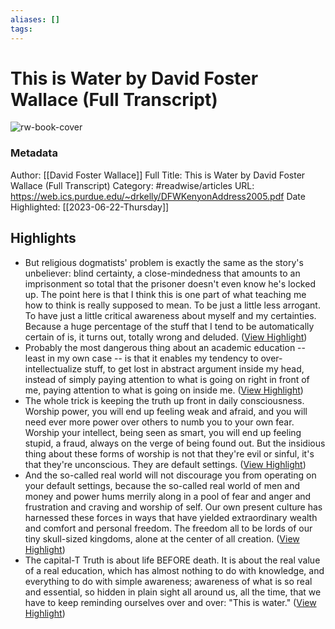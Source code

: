 ```yaml
---
aliases: []
tags:
---
```

# This is Water by David Foster Wallace (Full Transcript)

![rw-book-cover](https://readwise-assets.s3.amazonaws.com/static/images/article3.5c705a01b476.png)
### Metadata
Author: [[David Foster Wallace]]
Full Title: This is Water by David Foster Wallace (Full Transcript)
Category: #readwise/articles
URL: https://web.ics.purdue.edu/~drkelly/DFWKenyonAddress2005.pdf
Date Highlighted: [[2023-06-22-Thursday]]

## Highlights
- But religious dogmatists' problem is exactly the same as the story's unbeliever: blind certainty, a close-mindedness that amounts to an imprisonment so total that the prisoner doesn't even know he's locked up.
  The point here is that I think this is one part of what teaching me how to think is really supposed to mean. To be just a little less arrogant. To have just a little critical awareness about myself and my certainties. Because a huge percentage of the stuff that I tend to be automatically certain of is, it turns out, totally wrong and deluded. ([View Highlight](https://read.readwise.io/read/01h3gvd3737n3662zkaxvw24rs))
- Probably the most dangerous thing about an academic education -- least in my own case -- is that it enables my tendency to over-intellectualize stuff, to get lost in abstract argument inside my head, instead of simply paying attention to what is going on right in front of me, paying attention to what is going on inside me. ([View Highlight](https://read.readwise.io/read/01h3gvjg76vxcfa3qc3yxsa0dm))
- The whole trick is keeping the truth up front in daily consciousness.
  Worship power, you will end up feeling weak and afraid, and you will need ever more power over others to numb you to your own fear. Worship your intellect, being seen as smart, you will end up feeling stupid, a fraud, always on the verge of being found out. But the insidious thing about these forms of worship is not that they're evil or sinful, it's that they're unconscious. They are default settings. ([View Highlight](https://read.readwise.io/read/01h3hsjhcaxqb9webhcjkpatgc))
- And the so-called real world will not discourage you from operating on your default settings, because the so-called real world of men and money and power hums merrily along in a pool of fear and anger and frustration and craving and worship of self. Our own present culture has harnessed these forces in ways that have yielded extraordinary wealth and comfort and personal freedom. The freedom all to be lords of our tiny skull-sized kingdoms, alone at the center of all creation. ([View Highlight](https://read.readwise.io/read/01h3ht7jwkbbs1hdy10vc8wxae))
- The capital-T Truth is about life BEFORE death.
  It is about the real value of a real education, which has almost nothing to do with knowledge, and everything to do with simple awareness; awareness of what is so real and essential, so hidden in plain sight all around us, all the time, that we have to keep reminding ourselves over and over:
  "This is water." ([View Highlight](https://read.readwise.io/read/01h3htbpvfc2zs8fhtvc6mgrxs))

